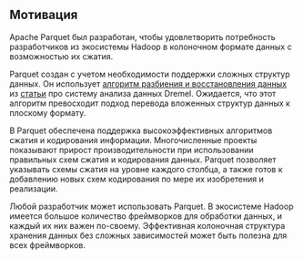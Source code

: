 ## Мотивация

Apache Parquet был разработан, чтобы удовлетворить потребность разработчиков из экосистемы Hadoop в колоночном формате данных с возможностью их сжатия.

Parquet создан с учетом необходимости поддержки сложных структур данных. 
Он использует [алгоритм разбиения и восстановления данных](https://github.com/julienledem/redelm/wiki/The-striping-and-assembly-algorithms-from-the-Dremel-paper) из 
[статьи](https://research.google/pubs/pub36632/) про систему анализа данных Dremel. Ожидается, что этот алгоритм превосходит подход перевода вложенных структур данных к плоскому формату.

В Parquet обеспечена поддержка высокоэффективных алгоритмов 
сжатия и кодирования информации. Многочисленные проекты показывают прирост производительности
при использовании правильных схем сжатия и кодирования данных. 
Parquet позволяет указывать схемы сжатия на уровне каждого столбца, а также готов 
к добавлению новых схем кодирования по мере их изобретения и реализации.

Любой разработчик может использовать Parquet. 
В экосистеме Hadoop имеется большое количество фреймворков для обработки данных, 
и каждый их них важен по-своему. Эффективная колоночная структура хранения данных 
без сложных зависимостей может быть полезна для всех фреймворков. 